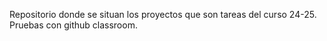 Repositorio donde se situan los proyectos que son tareas del curso 24-25. Pruebas con github classroom.
